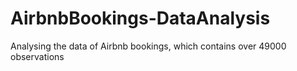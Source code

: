 # AirbnbBookings-DataAnalysis
Analysing the data of Airbnb bookings, which contains over 49000 observations
